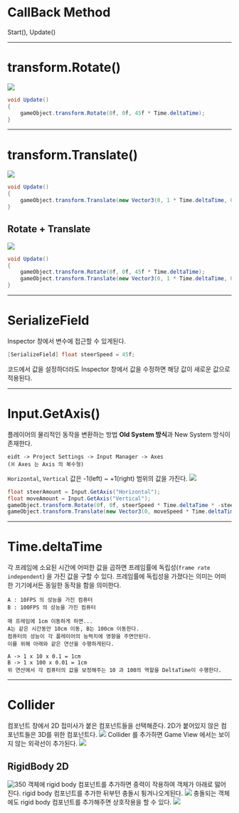 # CallBack Method
Start(), Update()

---
# transform.Rotate()
![](./img/rotateCapsule.gif)
```csharp
void Update()
{
    gameObject.transform.Rotate(0f, 0f, 45f * Time.deltaTime);
}
```

---
# transform.Translate()
![](./img/capsuleMove.gif)
```csharp
void Update()
{
    gameObject.transform.Translate(new Vector3(0, 1 * Time.deltaTime, 0));
}
```
## Rotate + Translate
![](./img/capsuleMoveRotate.gif)
```csharp
void Update()
{
	gameObject.transform.Rotate(0f, 0f, 45f * Time.deltaTime);
	gameObject.transform.Translate(new Vector3(0, 1 * Time.deltaTime, 0));
}
```

---
# SerializeField
Inspector 창에서 변수에 접근할 수 있게된다.
```csharp
[SerializeField] float steerSpeed = 45f;
```
코드에서 값을 설정하더라도 Inspector 창에서 값을 수정하면 해당 값이 새로운 값으로 적용된다.

---
# Input.GetAxis()
플레이어의 물리적인 동작을 변환하는 방법
**Old System 방식**과 New System 방식이 존재한다.
```
eidt -> Project Settings -> Input Manager -> Axes 
(※ Axes 는 Axis 의 복수형)
```
`Horizontal`, `Vertical` 값은 -1(left) ~ +1(right)  범위의 값을 가진다.
![](./img/capsuleControl.gif)
```csharp
float steerAmount = Input.GetAxis("Horizontal");
float moveAmount = Input.GetAxis("Vertical");
gameObject.transform.Rotate(0f, 0f, steerSpeed * Time.deltaTime * -steerAmount);
gameObject.transform.Translate(new Vector3(0, moveSpeed * Time.deltaTime * moveAmount, 0));

```

---
# Time.deltaTime

각 프레임에 소요된 시간에 어떠한 값을 곱하면 프레임률에 독립성(`frame rate independent`) 을 가진 값을 구할 수 있다.
프레임률에 독립성을 가졌다는 의미는 어떠한 기기에서든 동일한 동작을 함을 의미한다.
```
A : 10FPS 의 성능을 가진 컴퓨터
B : 100FPS 의 성능을 가진 컴퓨터

매 프레임에 1cm 이동하게 하면...
A는 같은 시간동안 10cm 이동, B는 100cm 이동한다.
컴퓨터의 성능이 각 플레이어의 능력치에 영향을 주면안된다.
이를 위해 아래와 같은 연산을 수행하게된다.

A -> 1 x 10 x 0.1 = 1cm
B -> 1 x 100 x 0.01 = 1cm
위 연산에서 각 컴퓨터의 값을 보정해주는 10 과 100의 역할을 DeltaTime이 수행한다.
```

---
# Collider
컴포넌트 창에서 2D 접미사가 붙은 컴포넌트들을 선택해준다.
2D가 붙어있지 않은 컴포넌트들은 3D를 위한 컴포넌트다.
![](./img/Pasted%20image%2020250515095139.png)
Collider 를 추가하면 Game View 에서는 보이지 않는 외곽선이 추가된다.
![](./img/Pasted%20image%2020250515100117.png)

## RigidBody 2D
![350](./img/Pasted%20image%2020250515102358.png)
객체에 rigid body 컴포넌트를 추가하면 중력이 작용하여 객체가 아래로 떯어진다.
rigid body 컴포넌트를 추가한 뒤부턴 충돌시 튕겨나오게된다.
![](./img/capsuleCollision.gif)
충돌되는 객체에도 rigid body 컴포넌트를 추가해주면 상호작용을 할 수 있다.
![](./img/capsuleCollision2.gif)



